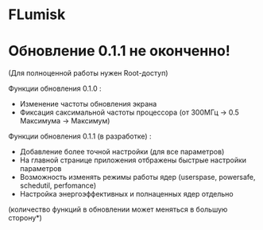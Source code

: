# FLumisk

# Обновление 0.1.1 не оконченно!

(Для полноценной работы нужен Root-доступ)

Функции обновления 0.1.0 :
- Изменение частоты обновления экрана
- Фиксация саксимальной частоты процессора (от 300МГц -> 0.5 Максимума -> Максимум)

Функции обновления 0.1.1 (в разработке) :
- Добавление более точной настройки (для все параметров)
- На главной странице приложения отбражены быстрые настройки параметров
- Возможность изменять режимы работы ядер (userspase, powersafe, schedutil, perfomance)
- Настройка энергоэффективных и полнаценных ядер отдельно

(количество функций в обновлении может меняться в большую сторону*)
